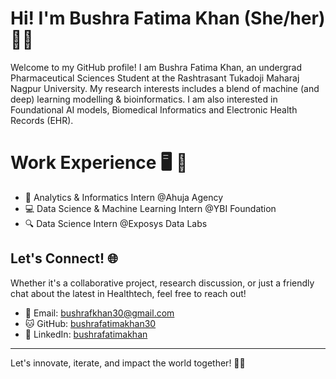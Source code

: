 # Hi! I'm Bushra Fatima Khan (She/her) 👩‍💻 

Welcome to my GitHub profile! I am Bushra Fatima Khan, an undergrad Pharmaceutical Sciences Student at the Rashtrasant Tukadoji Maharaj Nagpur University. My research interests includes a blend of machine (and deep) learning modelling & bioinformatics. I am also interested in Foundational AI models, Biomedical Informatics and Electronic Health Records (EHR).
# Work Experience 🖥️ :briefcase:
- :bookmark: Analytics & Informatics Intern @Ahuja Agency
- :computer: Data Science & Machine Learning Intern @YBI Foundation
- 🔍 Data Science Intern @Exposys Data Labs


  
## Let's Connect! 🌐

Whether it's a collaborative project, research discussion, or just a friendly chat about the latest in Healthtech, feel free to reach out!

- 📩 Email: bushrafkhan30@gmail.com
- 🐱 GitHub: [bushrafatimakhan30](https://github.com/bushrafatimakhan30)
- 🔗 LinkedIn: [bushrafatimakhan](https://linkedin.com/in/bushrafatimakhan)


---

Let's innovate, iterate, and impact the world together! 🚀🌟


<!--*sneha1012/sneha1012** is a ✨ _special_ ✨ repository because its `README.md` (this file) appears on your GitHub profile.

Here are some ideas to get you started:

- 🔭 I’m currently working on ...
- 🌱 I’m currently learning ...
- 👯 I’m looking to collaborate on ...
- 🤔 I’m looking for help with ...
- 💬 Ask me about ...
- 📫 How to reach me: ...
- 😄 Pronouns: ...
- ⚡ Fun fact: ...
-->
